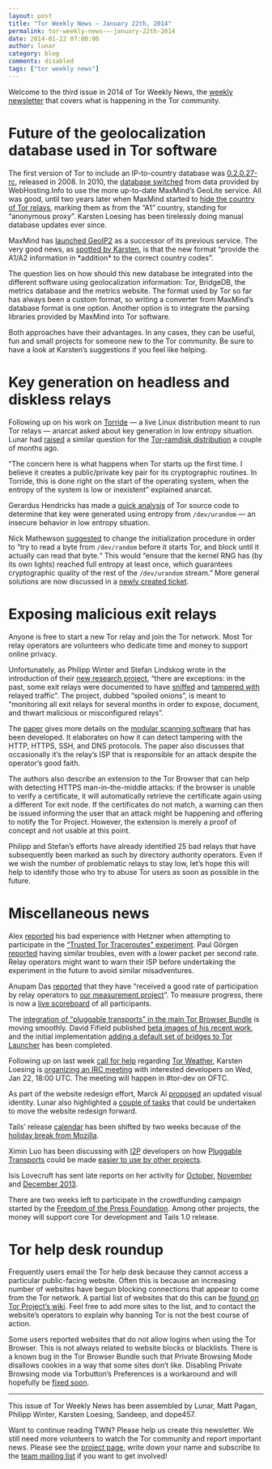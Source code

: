 ```yaml
---
layout: post
title: "Tor Weekly News — January 22th, 2014"
permalink: tor-weekly-news-—-january-22th-2014
date: 2014-01-22 07:00:00
author: lunar
category: blog
comments: disabled
tags: ["tor weekly news"]
---
```


Welcome to the third issue in 2014 of Tor Weekly News, the [weekly newsletter](https://lists.torproject.org/cgi-bin/mailman/listinfo/tor-news) that covers what is happening in the Tor community.

Future of the geolocalization database used in Tor software
===========================================================

The first version of Tor to include an IP-to-country database was [0.2.0.27-rc](https://gitweb.torproject.org/tor.git/tree/ee60a8dd), released in 2008. In 2010, the [database switched](https://gitweb.torproject.org/tor.git/commit/befcc84f) from data provided by WebHosting.Info to use the more up-to-date MaxMind’s GeoLite service. All was good, until two years later when MaxMind started to [hide the country of Tor relays](https://bugs.torproject.org/6266), marking them as from the “A1” country, standing for “anonymous proxy”. Karsten Loesing has been tirelessly doing manual database updates ever since.

MaxMind has [launched GeoIP2](http://blog.maxmind.com/2013/07/01/introducing-the-geoip2-beta/) as a successor of its previous service. The very good news, as [spotted by Karsten](https://lists.torproject.org/pipermail/tor-dev/2014-January/006080.html), is that the new format “provide the A1/A2 information in \*addition\* to the correct country codes”.

The question lies on how should this new database be integrated into the different software using geolocalization information: Tor, BridgeDB, the metrics database and the metrics website. The format used by Tor so far has always been a custom format, so writing a converter from MaxMind’s database format is one option. Another option is to integrate the parsing libraries provided by MaxMind into Tor software.

Both approaches have their advantages. In any cases, they can be useful, fun and small projects for someone new to the Tor community. Be sure to have a look at Karsten’s suggestions if you feel like helping.

Key generation on headless and diskless relays
==============================================

Following up on his work on [Torride](https://redmine.koumbit.net/projects/torride) — a live Linux distribution meant to run Tor relays — anarcat asked about key generation in low entropy situation. Lunar had [raised](http://opensource.dyc.edu/pipermail/tor-ramdisk/2013-January/000101.html) a similar question for the [Tor-ramdisk distribution](http://opensource.dyc.edu/tor-ramdisk/) a couple of months ago.

“The concern here is what happens when Tor starts up the first time. I believe it creates a public/private key pair for its cryptographic routines. In Torride, this is done right on the start of the operating system, when the entropy of the system is low or inexistent” explained anarcat.

Gerardus Hendricks has made a [quick analysis](https://lists.torproject.org/pipermail/tor-talk/2014-January/031725.html) of Tor source code to determine that key were generated using entropy from `/dev/urandom` — an insecure behavior in low entropy situation.

Nick Mathewson [suggested](https://lists.torproject.org/pipermail/tor-talk/2014-January/031773.html) to change the initialization procedure in order to “try to read a byte from `/dev/random` before it starts Tor, and block until it actually can read that byte.“ This would “ensure that the kernel RNG has (by its own lights) reached full entropy at least once, which guarantees cryptographic quality of the rest of the `/dev/urandom` stream.” More general solutions are now discussed in a [newly created ticket](https://bugs.torproject.org/10676).

Exposing malicious exit relays
==============================

Anyone is free to start a new Tor relay and join the Tor network. Most Tor relay operators are volunteers who dedicate time and money to support online privacy.

Unfortunately, as Philipp Winter and Stefan Lindskog wrote in the introduction of their [new research project](http://www.cs.kau.se/philwint/spoiled_onions/), “there are exceptions: in the past, some exit relays were documented to have [sniffed](http://www.cs.columbia.edu/~mikepo/papers/tordecoys.raid11.pdf) and [tampered with](https://trac.torproject.org/projects/tor/wiki/doc/badRelays) relayed traffic”. The project, dubbed “spoiled onions”, is meant to “monitoring all exit relays for several months in order to expose, document, and thwart malicious or misconfigured relays”.

The [paper](http://www.cs.kau.se/philwint/spoiled_onions/techreport.pdf) gives more details on the [modular scanning software](https://github.com/NullHypothesis/exitmap) that has been developed. It elaborates on how it can detect tampering with the HTTP, HTTPS, SSH, and DNS protocols. The paper also discusses that occasionally it’s the relay’s ISP that is responsible for an attack despite the operator’s good faith.

The authors also describe an extension to the Tor Browser that can help with detecting HTTPS man-in-the-middle attacks: if the browser is unable to verify a certificate, it will automatically retrieve the certificate again using a different Tor exit node. If the certificates do not match, a warning can then be issued informing the user that an attack might be happening and offering to notify the Tor Project. However, the extension is merely a proof of concept and not usable at this point.

Philipp and Stefan’s efforts have already identified 25 bad relays that have subsequently been marked as such by directory authority operators. Even if we wish the number of problematic relays to stay low, let’s hope this will help to identify those who try to abuse Tor users as soon as possible in the future.

Miscellaneous news
==================

Alex [reported](https://lists.torproject.org/pipermail/tor-relays/2014-January/003620.html) his bad experience with Hetzner when attempting to participate in the [“Trusted Tor Traceroutes” experiment](https://web.engr.illinois.edu/~das17/tor-traceroute_v1.html). Paul Görgen [reported](https://lists.torproject.org/pipermail/tor-relays/2014-January/003625.html) having similar troubles, even with a lower packet per second rate. Relay operators might want to warn their ISP before undertaking the experiment in the future to avoid similar misadventures.

Anupam Das [reported](https://lists.torproject.org/pipermail/tor-relays/2014-January/003686.html) that they have “received a good rate of participation by relay operators to [our measurement project](https://web.engr.illinois.edu/~das17/tor-traceroute_v1.html)”. To measure progress, there is now a [live scoreboard](http://128.174.241.211:443/relay_scoreboard) of all participants.

The [integration of “pluggable transports” in the main Tor Browser Bundle](https://bugs.torproject.org/9444) is moving smoothly. David Fifield published [beta images of his recent work](https://gitweb.torproject.org/user/dcf/tor-browser-bundle.git/shortlog/refs/heads/3.6-beta), and the initial implementation [adding a default set of bridges to Tor Launcher](https://bugs.torproject.org/10418) has been completed.

Following up on last week [call for help](https://lists.torproject.org/pipermail/tor-dev/2014-January/006039.html) regarding [Tor Weather](https://weather.torproject.org/), Karsten Loesing is [organizing an IRC meeting](https://lists.torproject.org/pipermail/tor-dev/2014-January/006102.html) with interested developers on Wed, Jan 22, 18:00 UTC. The meeting will happen in \#tor-dev on OFTC.

As part of the website redesign effort, Marck Al [proposed](https://lists.torproject.org/pipermail/www-team/2014-January/000196.html) an updated visual identity. Lunar also highlighted a [couple of tasks](https://lists.torproject.org/pipermail/www-team/2014-January/000216.html) that could be undertaken to move the website redesign forward.

Tails’ release [calendar](https://tails.boum.org/contribute/calendar/) has been shifted by two weeks because of the [holiday break from Mozilla](https://mailman.boum.org/pipermail/tails-dev/2014-January/004757.html).

Ximin Luo has been discussing with [I2P](http://geti2p.net/) developers on how [Pluggable Transports](https://www.torproject.org/docs/pluggable-transports.html) could be made [easier to use by other projects](https://bugs.torproject.org/10629).

Isis Lovecruft has sent late reports on her activity for [October](https://lists.torproject.org/pipermail/tor-reports/2014-January/000431.html), [November](https://lists.torproject.org/pipermail/tor-reports/2014-January/000432.html) and [December 2013](https://lists.torproject.org/pipermail/tor-reports/2014-January/000433.html).

There are two weeks left to participate in the crowdfunding campaign started by the [Freedom of the Press Foundation](https://pressfreedomfoundation.org/). Among other projects, the money will support core Tor development and Tails 1.0 release.

Tor help desk roundup
=====================

Frequently users email the Tor help desk because they cannot access a particular public-facing website. Often this is because an increasing number of websites have begun blocking connections that appear to come from the Tor network. A partial list of websites that do this can be [found on Tor Project’s wiki](https://trac.torproject.org/projects/tor/wiki/org/doc/ListOfServicesBlockingTor). Feel free to add more sites to the list, and to contact the website’s operators to explain why banning Tor is not the best course of action.

Some users reported websites that do not allow logins when using the Tor Browser. This is not always related to website blocks or blacklists. There is a known bug in the Tor Browser Bundle such that Private Browsing Mode disallows cookies in a way that some sites don’t like. Disabling Private Browsing mode via Torbutton’s Preferences is a workaround and will hopefully be [fixed soon](https://bugs.torproject.org/10569).

* * * * *

This issue of Tor Weekly News has been assembled by Lunar, Matt Pagan, Philipp Winter, Karsten Loesing, Sandeep, and dope457.

Want to continue reading TWN? Please help us create this newsletter. We still need more volunteers to watch the Tor community and report important news. Please see the [project page](https://trac.torproject.org/projects/tor/wiki/TorWeeklyNews), write down your name and subscribe to the [team mailing list](https://lists.torproject.org/cgi-bin/mailman/listinfo/news-team) if you want to get involved!
